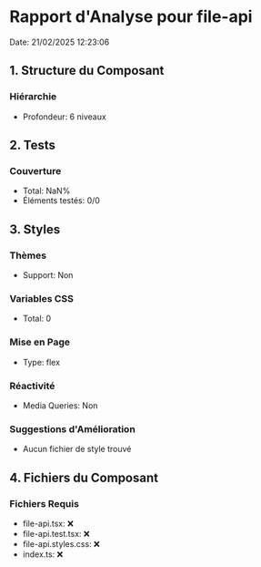 # Rapport d'Analyse pour file-api

Date: 21/02/2025 12:23:06

## 1. Structure du Composant

### Hiérarchie

- Profondeur: 6 niveaux

## 2. Tests

### Couverture

- Total: NaN%
- Éléments testés: 0/0

## 3. Styles

### Thèmes

- Support: Non

### Variables CSS

- Total: 0

### Mise en Page

- Type: flex

### Réactivité

- Media Queries: Non

### Suggestions d'Amélioration

- Aucun fichier de style trouvé

## 4. Fichiers du Composant

### Fichiers Requis

- file-api.tsx: ❌
- file-api.test.tsx: ❌
- file-api.styles.css: ❌
- index.ts: ❌
